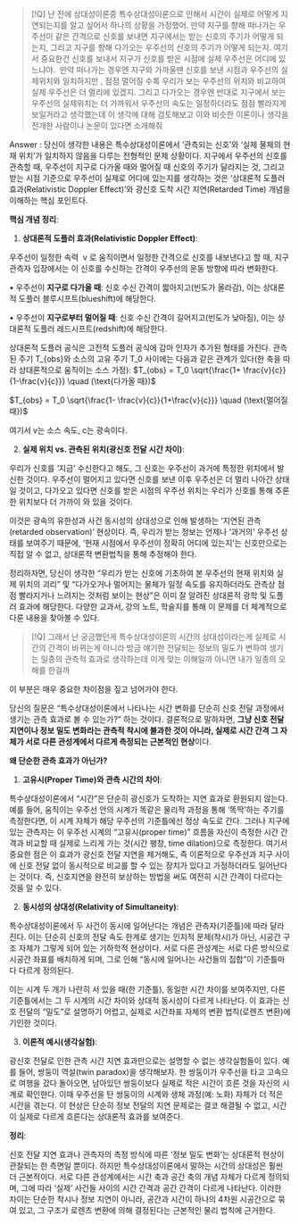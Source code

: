 > [!Q]
> 난 전에 상대성이론중 특수상대성이론으로 인해서 시간이 실제로 어떻게 지연되는지를 알고 싶어서 하나의 상황을 가정했어. 만약 지구를 향해 떠나가는 우주선이 같은 간격으로 신호를 보내면 지구에서는 받는 신호의 주기가 어떻게 되는지, 그리고 지구를 향해 다가오는 우주선의 신호의 주기가 어떻게 되는지. 여기서 중요한건 신호를 보내서 지구가 신호를 받은 시점에 실제 우주선은 어디에 있느냐야. 
   만약 떠나가는 경우엔 지구와 가까울땐 신호를 보낸 시점과 우주선의 실제위치와 일치하지만 , 점점 멀어질 수록 우리가 보는 우주선의 위치와 비교하여 실제 우주선은 더 멀리에 있겠지. 그리고 다가오는 경우엔 반대로 지구에서 보는 우주선의 실제위치는 더 가까워서 우주선의 속도는 일정하더라도 점점 빨라지게 보일거라고 생각했는데 이 생각에 대해 검토해보고 이와 비슷한 이론이나 생각을 전개한 사람이나 논문이 있다면 소개해줘


Answer : 당신이 생각한 내용은 특수상대성이론에서 ‘관측되는 신호’와 ‘실제 물체의 현재 위치’가 일치하지 않음을 다루는 전형적인 문제 상황이다. 지구에서 우주선의 신호를 관측할 때, 우주선이 지구로 다가올 때와 멀어질 때 신호의 주기가 달라지는 것, 그리고 받는 시점 기준으로 우주선이 실제로 어디에 있는지를 생각하는 것은 ‘상대론적 도플러 효과(Relativistic Doppler Effect)’와 광신호 도착 시간 지연(Retarded Time) 개념을 이해하는 핵심 포인트다.

  

**핵심 개념 정리**:

1. **상대론적 도플러 효과(Relativistic Doppler Effect)**:

우주선이 일정한 속력  v 로 움직이면서 일정한 간격으로 신호를 내보낸다고 할 때, 지구 관측자 입장에서는 이 신호를 수신하는 간격이 우주선의 운동 방향에 따라 변화한다.

• 우주선이 **지구로 다가올 때**: 신호 수신 간격이 짧아지고(빈도가 올라감), 이는 상대론적 도플러 블루시프트(blueshift)에 해당한다.

• 우주선이 **지구로부터 멀어질 때**: 신호 수신 간격이 길어지고(빈도가 낮아짐), 이는 상대론적 도플러 레드시프트(redshift)에 해당한다.

상대론적 도플러 공식은 고전적 도플러 공식에 감마 인자가 추가된 형태를 가진다. 관측된 주기 T_{obs}와 소스의 고유 주기 T_0 사이에는 다음과 같은 관계가 있다(한 축을 따라 상대론적으로 움직이는 소스 가정):
$T_{obs} = T_0 \sqrt{\frac{1+ \frac{v}{c}}{1-\frac{v}{c}}} \quad (\text{다가올 때})$

$T_{obs} = T_0 \sqrt{\frac{1- \frac{v}{c}}{1+\frac{v}{c}}} \quad (\text{멀어질 때})$

여기서 v는 소스 속도, c는 광속이다.

2. **실제 위치 vs. 관측된 위치(광신호 전달 시간 차이)**:

우리가 신호를 ‘지금’ 수신한다고 해도, 그 신호는 우주선이 과거에 특정한 위치에서 발신한 것이다. 우주선이 멀어지고 있다면 신호를 보낸 이후 우주선은 더 멀리 나아간 상태일 것이고, 다가오고 있다면 신호를 받은 시점의 우주선 위치는 우리가 신호를 통해 추론한 위치보다 더 가까이 와 있을 것이다.

이것은 광속의 유한성과 사건 동시성의 상대성으로 인해 발생하는 ‘지연된 관측(retarded observation)’ 현상이다. 즉, 우리가 받는 정보는 언제나 ‘과거의’ 우주선 상태를 보여주기 때문에, ‘현재 시점에서 우주선이 정확히 어디에 있는지’는 신호만으로는 직접 알 수 없고, 상대론적 변환법칙을 통해 추정해야 한다.


정리하자면, 당신이 생각한 “우리가 받는 신호에 기초하여 본 우주선의 현재 위치와 실제 위치의 괴리” 및 “다가오거나 멀어지는 물체가 일정 속도를 유지하더라도 관측상 점점 빨라지거나 느려지는 것처럼 보이는 현상”은 이미 잘 알려진 상대론적 광학 및 도플러 효과에 해당한다. 다양한 교과서, 강의 노트, 학술지를 통해 이 문제를 더 체계적으로 다룬 내용을 찾아볼 수 있다.

>[!Q]
>그래서 난 궁금했던게 특수상대성이론의 시간의 상대성이라는게 실제로 시간의 간격이 바뀌는게 아니라 방금 얘기한 전달되는 정보의 밀도가 변하여 생기는 일종의 관측적 효과로 생각하는데 이게 맞는 이해일까 아니면 내가 일종의 오해를 한걸까

이 부분은 매우 중요한 차이점을 짚고 넘어가야 한다.

  

당신의 질문은 “특수상대성이론에서 나타나는 시간 변화를 단순히 신호 전달 과정에서 생기는 관측 효과로 볼 수 있는가?” 하는 것이다. 결론적으로 말하자면, **그냥 신호 전달 지연이나 정보 밀도 변화라는 관측적 착시에 불과한 것이 아니라, 실제로 시간 간격 그 자체가 서로 다른 관성계에서 다르게 측정되는 근본적인 현상**이다.

  

**왜 단순한 관측 효과가 아닌가?**

1. **고유시(Proper Time)와 관측 시간의 차이**:

특수상대성이론에서 “시간”은 단순히 광신호가 도착하는 지연 효과로 환원되지 않는다. 예를 들어, 움직이는 우주선 안의 시계가 똑같은 물리적 과정을 통해 ‘똑딱’하는 주기를 측정한다면, 이 시계 자체가 해당 우주선의 기준틀에선 정상 속도로 간다. 그러나 지구에 있는 관측자는 이 우주선 시계의 “고유시(proper time)” 흐름을 자신이 측정한 시간 간격과 비교할 때 실제로 느리게 가는 것(시간 팽창, time dilation)으로 측정한다. 여기서 중요한 점은 이 효과가 광신호 전달 지연을 제거해도, 즉 이론적으로 우주선과 지구 사이에 신호 전달 없이 동시적으로 비교를 할 수 있는 장치가 있다고 가정하더라도 일어난다는 것이다. 즉, 신호지연을 완전히 보상하는 방법을 써도 여전히 시간 간격이 다르다는 것을 알 수 있다.

2. **동시성의 상대성(Relativity of Simultaneity)**:

특수상대성이론에서 두 사건이 동시에 일어난다는 개념은 관측자(기준틀)에 따라 달라진다. 이는 단순히 신호의 전달 속도 한계로 생기는 인지적 문제(착시)가 아닌, 시공간 구조 자체가 그렇게 되어 있는 기하학적 현상이다. 서로 다른 관성계는 서로 다른 방식으로 시공간 좌표를 배치하게 되며, 그로 인해 “동시에 일어나는 사건들의 집합”이 기준틀마다 다르게 정의된다.

이는 시계 두 개가 나란히 서 있을 때(한 기준틀), 동일한 시간 차이를 보여주지만, 다른 기준틀에서는 그 두 시계의 시간 차이와 상대적 동시성이 다르게 나타난다. 이 효과는 신호 전달의 “밀도”로 설명하기 어렵고, 실제로 시간좌표 자체의 변환 법칙(로렌츠 변환)에 기인한 것이다.

3. **이론적 예시(생각실험)**:

광신호 전달로 인한 관측 시간 지연 효과만으로는 설명할 수 없는 생각실험들이 있다. 예를 들어, 쌍둥이 역설(twin paradox)을 생각해보자. 한 쌍둥이가 우주선을 타고 고속으로 여행을 갔다 돌아오면, 남아있던 쌍둥이보다 실제로 적은 시간이 흐른 것을 자신의 시계로 확인한다. 이때 우주선을 탄 쌍둥이의 시계와 생체 과정(예: 노화) 자체가 더 적은 시간을 겪는다. 이 현상은 단순히 정보 전달의 지연 문제로는 결코 해결될 수 없고, 시간이 실제로 다르게 흐른다는 상대론적 효과를 보여준다.

  

**정리**:

신호 전달 지연 효과나 관측자의 측정 방식에 따른 ‘정보 밀도 변화’는 상대론적 현상이 관찰되는 한 측면일 뿐이다. 하지만 특수상대성이론에서 말하는 시간의 상대성은 훨씬 더 근본적이다. 서로 다른 관성계에서는 시간 축과 공간 축의 개념 자체가 다르게 정의되며, 그에 따라 ‘실제’ 사건들 사이의 시간 간격과 공간 간격이 다르게 나타난다. 이러한 차이는 단순한 착시나 정보 지연이 아니라, 공간과 시간이 하나의 4차원 시공간으로 묶여 있고, 그 구조가 로렌츠 변환에 의해 결정된다는 근본적인 물리 법칙에 근거한다.
